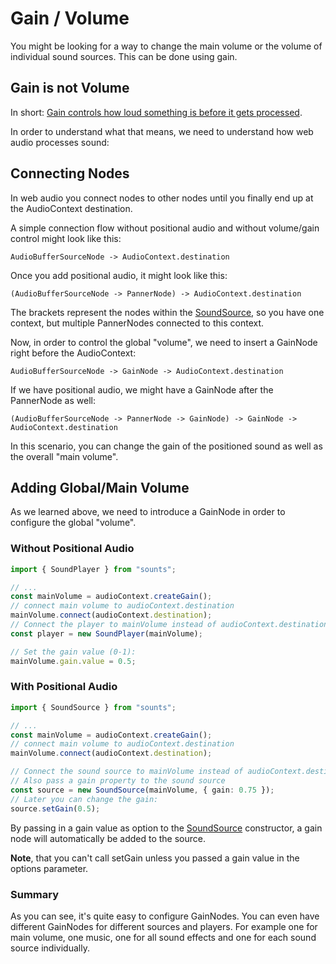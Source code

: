 # Gain / Volume

You might be looking for a way to change the main volume or the volume of individual sound sources.
This can be done using gain.

## Gain is not Volume

In short: [Gain controls how loud something is before it gets processed](https://www.musicianonamission.com/gain-vs-volume/).

In order to understand what that means, we need to understand how web audio processes sound:

## Connecting Nodes

In web audio you connect nodes to other nodes until you finally end up at the AudioContext destination.

A simple connection flow without positional audio and without volume/gain control might look like this:

```
AudioBufferSourceNode -> AudioContext.destination
```

Once you add positional audio, it might look like this:

```
(AudioBufferSourceNode -> PannerNode) -> AudioContext.destination
```

The brackets represent the nodes within the [SoundSource](https://lusito.github.io/sounts/api/classes/SoundSource.html), so you have one context, but multiple PannerNodes connected to this context.

Now, in order to control the global "volume", we need to insert a GainNode right before the AudioContext:

```
AudioBufferSourceNode -> GainNode -> AudioContext.destination
```

If we have positional audio, we might have a GainNode after the PannerNode as well:

```
(AudioBufferSourceNode -> PannerNode -> GainNode) -> GainNode -> AudioContext.destination
```

In this scenario, you can change the gain of the positioned sound as well as the overall "main volume".

## Adding Global/Main Volume

As we learned above, we need to introduce a GainNode in order to configure the global "volume".

### Without Positional Audio

```typescript
import { SoundPlayer } from "sounts";

// ...
const mainVolume = audioContext.createGain();
// connect main volume to audioContext.destination
mainVolume.connect(audioContext.destination);
// Connect the player to mainVolume instead of audioContext.destination!
const player = new SoundPlayer(mainVolume);

// Set the gain value (0-1):
mainVolume.gain.value = 0.5;
```

### With Positional Audio

```typescript
import { SoundSource } from "sounts";

// ...
const mainVolume = audioContext.createGain();
// connect main volume to audioContext.destination
mainVolume.connect(audioContext.destination);

// Connect the sound source to mainVolume instead of audioContext.destination!
// Also pass a gain property to the sound source
const source = new SoundSource(mainVolume, { gain: 0.75 });
// Later you can change the gain:
source.setGain(0.5);
```

By passing in a gain value as option to the [SoundSource](https://lusito.github.io/sounts/api/classes/SoundSource.html) constructor, a gain node will automatically be added to the source.

**Note**, that you can't call setGain unless you passed a gain value in the options parameter.

### Summary

As you can see, it's quite easy to configure GainNodes. You can even have different GainNodes for different sources and players. For example one for main volume, one music, one for all sound effects and one for each sound source individually.
